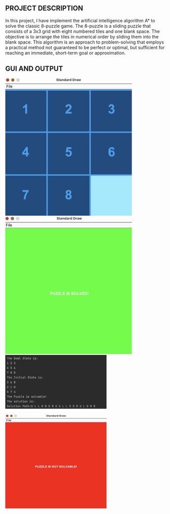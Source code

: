 ## PROJECT DESCRIPTION

In this project, I have implement the artificial intelligence algorithm A* to solve the classic 8-puzzle game. The 8-puzzle is a sliding puzzle that consists of a 3x3 grid with eight numbered tiles and one blank space. The objective is to arrange the tiles in numerical order by sliding them into the blank space.
This algorithm is an approach to problem-solving that employs a practical method not guaranteed to be perfect or optimal, but sufficient for reaching an immediate, short-term goal or approximation.

## GUI AND OUTPUT

<img src="gui.png" width="400"> <img src="gui2.png" alt="alt yazı" width="400">
<img src="output.png" alt="alt yazı" width="320">

<img src="gui3.png" alt="alt yazı" width="320">



